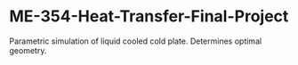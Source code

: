 # ME-354-Heat-Transfer-Final-Project
Parametric simulation of liquid cooled cold plate. Determines optimal geometry.
